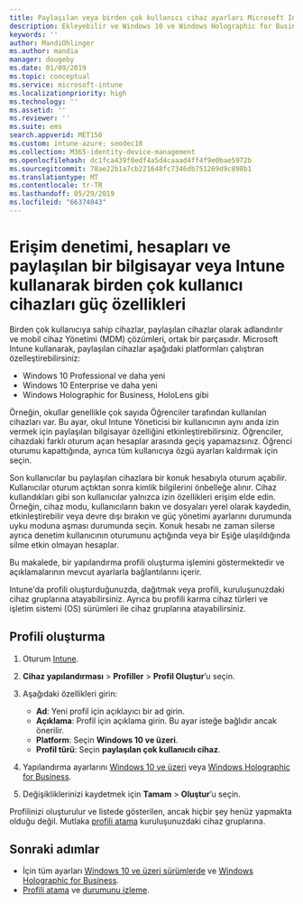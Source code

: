 ```yaml
---
title: Paylaşılan veya birden çok kullanıcı cihaz ayarları Microsoft Intune - Azure | Microsoft Docs
description: Ekleyebilir ve Windows 10 ve Windows Holographic for Business, paylaşılan veya Microsoft Intune birden çok kullanıcı tarafından kullanılan cihazlar kullanabilirsiniz. Tüm ayarların bir listesi ve Microsoft HoloLens de dahil olmak üzere cihazlarda ne yaptıklarını görün. Konuk hesapları denetlemek, hesaplarını yönetme ve etkin olmayan hesaplar silmek, izin verme veya engelleme yerel depoya kaydetme, Ayarla güç ve uyku seçenekleri, ne zaman güncelleştirmeler yüklenir ve cihazları bir cihaz yapılandırma profili eğitim ortamlarında kullanmak seçin.
keywords: ''
author: MandiOhlinger
ms.author: mandia
manager: dougeby
ms.date: 01/09/2019
ms.topic: conceptual
ms.service: microsoft-intune
ms.localizationpriority: high
ms.technology: ''
ms.assetid: ''
ms.reviewer: ''
ms.suite: ems
search.appverid: MET150
ms.custom: intune-azure; seodec18
ms.collection: M365-identity-device-management
ms.openlocfilehash: dc1fca439f0edf4a5d4caaad4ff4f9e0bae5972b
ms.sourcegitcommit: 78ae22b1a7cb221648fc7346db751269d9c898b1
ms.translationtype: MT
ms.contentlocale: tr-TR
ms.lasthandoff: 05/29/2019
ms.locfileid: "66374043"
---
```

# <a name="control-access-accounts-and-power-features-on-shared-pc-or-multi-user-devices-using-intune"></a>Erişim denetimi, hesapları ve paylaşılan bir bilgisayar veya Intune kullanarak birden çok kullanıcı cihazları güç özellikleri

Birden çok kullanıcıya sahip cihazlar, paylaşılan cihazlar olarak adlandırılır ve mobil cihaz Yönetimi (MDM) çözümleri, ortak bir parçasıdır. Microsoft Intune kullanarak, paylaşılan cihazlar aşağıdaki platformları çalıştıran özelleştirebilirsiniz:

- Windows 10 Professional ve daha yeni
- Windows 10 Enterprise ve daha yeni
- Windows Holographic for Business, HoloLens gibi

Örneğin, okullar genellikle çok sayıda Öğrenciler tarafından kullanılan cihazları var. Bu ayar, okul Intune Yöneticisi bir kullanıcının aynı anda izin vermek için paylaşılan bilgisayar özelliğini etkinleştirebilirsiniz. Öğrenciler, cihazdaki farklı oturum açan hesaplar arasında geçiş yapamazsınız. Öğrenci oturumu kapattığında, ayrıca tüm kullanıcıya özgü ayarları kaldırmak için seçin.

Son kullanıcılar bu paylaşılan cihazlara bir konuk hesabıyla oturum açabilir. Kullanıcılar oturum açtıktan sonra kimlik bilgilerini önbelleğe alınır. Cihaz kullandıkları gibi son kullanıcılar yalnızca izin özellikleri erişim elde edin. Örneğin, cihaz modu, kullanıcıların bakın ve dosyaları yerel olarak kaydedin, etkinleştirebilir veya devre dışı bırakın ve güç yönetimi ayarlarını durumunda uyku moduna aşması durumunda seçin. Konuk hesabı ne zaman silerse ayrıca denetim kullanıcının oturumunu açtığında veya bir Eşiğe ulaşıldığında silme etkin olmayan hesaplar.

Bu makalede, bir yapılandırma profili oluşturma işlemini göstermektedir ve açıklamalarının mevcut ayarlarla bağlantılarını içerir.

Intune'da profili oluşturduğunuzda, dağıtmak veya profili, kuruluşunuzdaki cihaz gruplarına atayabilirsiniz. Ayrıca bu profili karma cihaz türleri ve işletim sistemi (OS) sürümleri ile cihaz gruplarına atayabilirsiniz.

## <a name="create-the-profile"></a>Profili oluşturma

1. Oturum [Intune](https://go.microsoft.com/fwlink/?linkid=2090973).
2. **Cihaz yapılandırması** > **Profiller** > **Profil Oluştur**’u seçin.
3. Aşağıdaki özellikleri girin:

   - **Ad**: Yeni profil için açıklayıcı bir ad girin.
   - **Açıklama**: Profil için açıklama girin. Bu ayar isteğe bağlıdır ancak önerilir.
   - **Platform**: Seçin **Windows 10 ve üzeri**.
   - **Profil türü**: Seçin **paylaşılan çok kullanıcılı cihaz**.

4. Yapılandırma ayarlarını [Windows 10 ve üzeri](shared-user-device-settings-windows.md) veya [Windows Holographic for Business](shared-user-device-settings-windows-holographic.md).

5. Değişikliklerinizi kaydetmek için **Tamam** > **Oluştur**’u seçin.

Profilinizi oluşturulur ve listede gösterilen, ancak hiçbir şey henüz yapmakta olduğu değil. Mutlaka [profili atama](device-profile-assign.md) kuruluşunuzdaki cihaz gruplarına.

## <a name="next-steps"></a>Sonraki adımlar

- İçin tüm ayarları [Windows 10 ve üzeri sürümlerde](shared-user-device-settings-windows.md) ve [Windows Holographic for Business](shared-user-device-settings-windows-holographic.md).
- [Profili atama](device-profile-assign.md) ve [durumunu izleme](device-profile-monitor.md).
